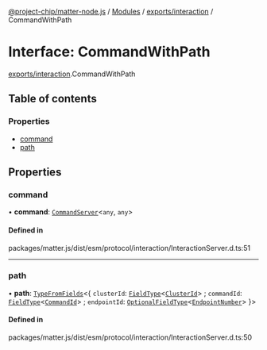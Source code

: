 [@project-chip/matter-node.js](../README.md) / [Modules](../modules.md) / [exports/interaction](../modules/exports_interaction.md) / CommandWithPath

# Interface: CommandWithPath

[exports/interaction](../modules/exports_interaction.md).CommandWithPath

## Table of contents

### Properties

- [command](exports_interaction.CommandWithPath.md#command)
- [path](exports_interaction.CommandWithPath.md#path)

## Properties

### command

• **command**: [`CommandServer`](../classes/exports_cluster.CommandServer.md)<`any`, `any`\>

#### Defined in

packages/matter.js/dist/esm/protocol/interaction/InteractionServer.d.ts:51

___

### path

• **path**: [`TypeFromFields`](../modules/exports_tlv.md#typefromfields)<{ `clusterId`: [`FieldType`](exports_tlv.FieldType.md)<[`ClusterId`](../modules/exports_datatype.md#clusterid)\> ; `commandId`: [`FieldType`](exports_tlv.FieldType.md)<[`CommandId`](../modules/exports_datatype.md#commandid)\> ; `endpointId`: [`OptionalFieldType`](exports_tlv.OptionalFieldType.md)<[`EndpointNumber`](../modules/exports_datatype.md#endpointnumber)\>  }\>

#### Defined in

packages/matter.js/dist/esm/protocol/interaction/InteractionServer.d.ts:50
